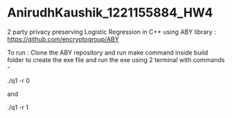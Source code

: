 # AnirudhKaushik_1221155884_HW4

2 party privacy preserving Logistic Regression in C++ using ABY library : https://github.com/encryptogroup/ABY

To run : Clone the ABY repository and run make command inside build folder to create the exe file and run the exe using 2 terminal with commands -

./q1 -r 0 

and

./q1 -r 1
